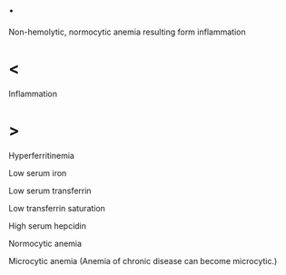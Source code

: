 # .

Non-hemolytic, normocytic anemia resulting form inflammation

# <

Inflammation

# >

Hyperferritinemia

Low serum iron

Low serum transferrin

Low transferrin saturation

High serum hepcidin

Normocytic anemia

Microcytic anemia (Anemia of chronic disease can become microcytic.)

